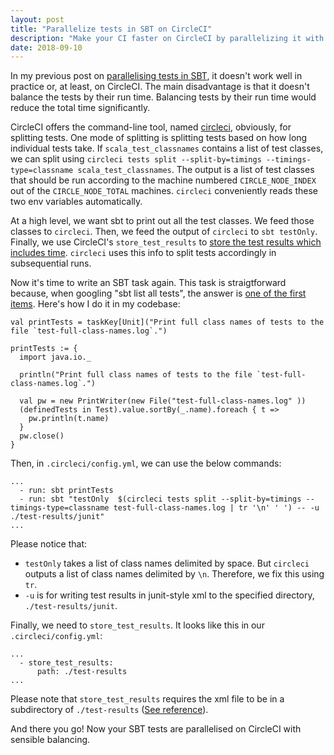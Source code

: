 ```yaml
---
layout: post
title: "Parallelize tests in SBT on CircleCI"
description: "Make your CI faster on CircleCI by parallelizing it with this SBT trick."
date: 2018-09-10
---
```


In my previous post on [parallelising tests in SBT](https://tanin.nanakorn.com/technical/2018/07/04/parallelise-tests-in-sbt.html), it doesn't work well in practice or, at least, on CircleCI. The main disadvantage is that it doesn't balance the tests by their run time. Balancing tests by their run time would reduce the total time significantly.

CircleCI offers the command-line tool, named [circleci](https://circleci.com/docs/2.0/parallelism-faster-jobs/), obviously, for splitting tests. One mode of splitting is splitting tests based on how long individual tests take. If `scala_test_classnames` contains a list of test classes, we can split using `circleci tests split --split-by=timings --timings-type=classname scala_test_classnames`. The output is a list of test classes that should be run according to the machine numbered `CIRCLE_NODE_INDEX` out of the `CIRCLE_NODE_TOTAL` machines. `circleci` conveniently reads these two env variables automatically.

At a high level, we want sbt to print out all the test classes. We feed those classes to `circleci`. Then, we feed the output of `circleci` to `sbt testOnly`. Finally, we use CircleCI's `store_test_results` to [store the test results which includes time](https://circleci.com/docs/2.0/parallelism-faster-jobs/#splitting-by-timings-data). `circleci` uses this info to split tests accordingly in subsequential runs.

Now it's time to write an SBT task again. This task is straigtforward because, when googling "sbt list all tests", the answer is [one of the first items](https://stackoverflow.com/questions/20332802/how-to-get-a-list-of-defined-tests-in-sbt-project-in-sbt-0-12). Here's how I do it in my codebase:

```
val printTests = taskKey[Unit]("Print full class names of tests to the file `test-full-class-names.log`.")

printTests := {
  import java.io._

  println("Print full class names of tests to the file `test-full-class-names.log`.")

  val pw = new PrintWriter(new File("test-full-class-names.log" ))
  (definedTests in Test).value.sortBy(_.name).foreach { t =>
    pw.println(t.name)
  }
  pw.close()
}
```

Then, in `.circleci/config.yml`, we can use the below commands:

```
...
  - run: sbt printTests
  - run: sbt "testOnly  $(circleci tests split --split-by=timings --timings-type=classname test-full-class-names.log | tr '\n' ' ') -- -u ./test-results/junit"
...
```

Please notice that:

* `testOnly` takes a list of class names delimited by space. But `circleci` outputs a list of class names delimited by `\n`. Therefore, we fix this using `tr`.
* `-u` is for writing test results in junit-style xml to the specified directory, `./test-results/junit`.

Finally, we need to `store_test_results`. It looks like this in our `.circleci/config.yml`:

```
...
  - store_test_results:
      path: ./test-results
...
```

Please note that `store_test_results` requires the xml file to be in a subdirectory of `./test-results` ([See reference](https://circleci.com/docs/2.0/configuration-reference/#store_test_results)).

And there you go! Now your SBT tests are parallelised on CircleCI with sensible balancing.
